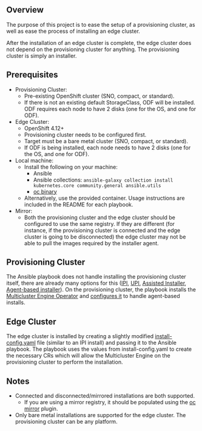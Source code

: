 ## Overview
The purpose of this project is to ease the setup of a provisioning cluster, as well as ease the process of installing an edge cluster.

After the installation of an edge cluster is complete, the edge cluster does not depend on the provisioning cluster for anything. The provisioning cluster is simply an installer.
## Prerequisites
* Provisioning Cluster:
  * Pre-existing OpenShift cluster (SNO, compact, or standard).
  * If there is not an existing default StorageClass, ODF will be installed. ODF requires each node to have 2 disks (one for the OS, and one for ODF).
* Edge Cluster:
  * OpenShift 4.12+
  * Provisioning cluster needs to be configured first.
  * Target must be a bare metal cluster (SNO, compact, or standard).
  * If ODF is being installed, each node needs to have 2 disks (one for the OS, and one for ODF).
* Local machine:
  * Install the following on your machine:
    * Ansible
    * Ansible collections: ```ansible-galaxy collection install kubernetes.core community.general ansible.utils```
    * [oc binary](https://mirror.openshift.com/pub/openshift-v4/clients/ocp/stable/openshift-client-linux.tar.gz)
  * Alternatively, use the provided container. Usage instructions are included in the README for each playbook.
* Mirror:
  * Both the provisioning cluster and the edge cluster should be configured to use the same registry. If they are different (for instance, if the provisioning cluster is connected and the edge cluster is going to be disconnected) the edge cluster may not be able to pull the images required by the installer agent.

## Provisioning Cluster
The Ansible playbook does not handle installing the provisioning cluster itself, there are already many options for this ([IPI](https://docs.openshift.com/container-platform/latest/installing/installing_bare_metal_ipi/ipi-install-overview.html), [UPI](https://docs.openshift.com/container-platform/latest/installing/installing_bare_metal/installing-bare-metal.html), [Assisted Installer](https://docs.openshift.com/container-platform/latest/installing/installing_on_prem_assisted/installing-on-prem-assisted.html), [Agent-based installer](https://docs.openshift.com/container-platform/latest/installing/installing_with_agent_based_installer/preparing-to-install-with-agent-based-installer.html)). On the provisioning cluster, the playbook installs the [Multicluster Engine Operator](https://access.redhat.com/documentation/en-us/red_hat_advanced_cluster_management_for_kubernetes/2.6/html-single/multicluster_engine/index) and [configures it](https://github.com/openshift/assisted-service/tree/master/docs/hive-integration) to handle agent-based installs.

## Edge Cluster
The edge cluster is installed by creating a slightly modified [install-config.yaml](https://docs.openshift.com/container-platform/latest/installing/installing_bare_metal_ipi/ipi-install-installation-workflow.html#additional-resources_config) file (similar to an IPI install) and passing it to the Ansible playbook. The playbook uses the values from install-config.yaml to create the necessary CRs which will allow the Multicluster Engine on the provisioning cluster to perform the installation.

## Notes
* Connected and disconnected/mirrored installations are both supported.
  * If you are using a mirror registry, it should be populated using the [oc mirror](https://docs.openshift.com/container-platform/latest/installing/disconnected_install/installing-mirroring-disconnected.html) plugin.
* Only bare metal installations are supported for the edge cluster. The provisioning cluster can be any platform.

